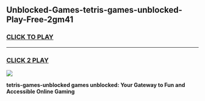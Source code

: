
## Unblocked-Games-tetris-games-unblocked-Play-Free-2gm41
<h3>
<a href="https://premium76.site?title=tetris-games-unblocked&ref=19M">CLICK TO PLAY</a></h3>
<hr>

<h3>
<a href="https://premium76.site?title=tetris-games-unblocked&ref=19M">CLICK 2 PLAY</a>
  
</h3>

<a href="https://premium76.site?title=tetris-games-unblocked&ref=19M"><img src="https://clearcache.store/games.png"></a>


**tetris-games-unblocked games unblocked: Your Gateway to Fun and Accessible Online Gaming**
